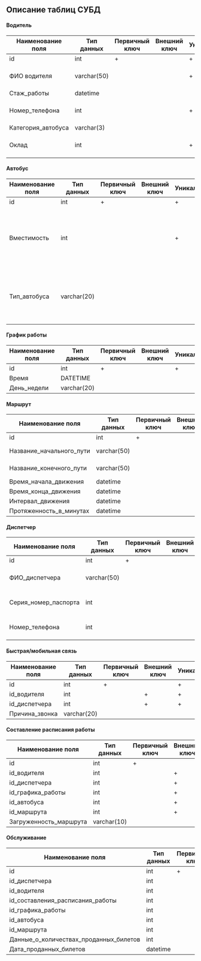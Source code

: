 ## Описание таблиц СУБД

#### Водитель
| Наименование поля  | Тип данных    | Первичный ключ | Внешний ключ  | Уникальность  | Ограничения целостности |
| -------------      | ------------- | -------------  | ------------- | ------------- | -------------           |
| id | int | + |  | + | Уникальный |
| ФИО водителя | varchar(50) |  |  | + | Уникальный, не более 255 символов |
| Стаж_работы | datetime |  |  |  | Формат даты  |
| Номер_телефона | int |  |  | + | Уникальный, не более 10 символов |
| Категория_автобуса | varchar(3) |  |  |  |  |
| Оклад | int |  |  | + | Уникальный, не более 6 символов  |

#### Автобус
| Наименование поля  | Тип данных    | Первичный ключ | Внешний ключ  | Уникальность  | Ограничения целостности |
| -------------      | ------------- | -------------  | ------------- | ------------- | -------------           |
| id | int | + |  | + | Уникальный |
| Вместимость | int |  |  | + | Выбирается из существующих: 60 мест для электробуса, 30 для коммерческих автобусов, 70 для государственных |
| Тип_автобуса | varchar(20) |  |  |  | Значения выбираются из: «электробус», «коммерческие автобусы», «государственные автобусы» |

#### График работы
| Наименование поля  | Тип данных    | Первичный ключ | Внешний ключ  | Уникальность  | Ограничения целостности |
| -------------      | ------------- | -------------  | ------------- | ------------- | -------------           |
| id | int | + |  | + | Уникальный |
| Время | DATETIME |  |  |  |   |
| День_недели | varchar(20) |  |  |  |   |

#### Маршрут
| Наименование поля  | Тип данных    | Первичный ключ | Внешний ключ  | Уникальность  | Ограничения целостности |
| -------------      | ------------- | -------------  | ------------- | ------------- | -------------           |
| id | int | + |  | + | Уникальный |
| Название_начального_пути | varchar(50) |  |  |  | Не более 50 символов |
| Название_конечного_пути | varchar(50) |  |  |  | Не более 50 символов |
| Время_начала_движения | datetime |  |  |  | Формат даты |
| Время_конца_движения | datetime |  |  |  | Формат даты |
| Интервал_движения | datetime |  |  |  | Формат даты |
| Протяженность_в_минутах | datetime |  |  |  | Формат даты |

#### Диспетчер
| Наименование поля  | Тип данных    | Первичный ключ | Внешний ключ  | Уникальность  | Ограничения целостности |
| -------------      | ------------- | -------------  | ------------- | ------------- | -------------           |
| id | int | + |  | + | Уникальный |
| ФИО_диспетчера | varchar(50) |  |  | + | Уникальный, не более 255 символов |
| Серия_номер_паспорта | int |  |  | + | Уникальный, не более 70 символов |
| Номер_телефона | int |  |  | + | Уникальный, не более 10 символов |

#### Быстрая/мобильная связь
| Наименование поля  | Тип данных    | Первичный ключ | Внешний ключ  | Уникальность  | Ограничения целостности |
| -------------      | ------------- | -------------  | ------------- | ------------- | -------------           |
| id | int | + |  | + | Уникальный |
| id_водителя | int |  | + | + | Уникальный |
| id_диспетчера | int |  | + | + | Уникальный |
| Причина_звонка | varchar(20) |  |  |  |  |

#### Составление расписания работы
| Наименование поля  | Тип данных    | Первичный ключ | Внешний ключ  | Уникальность  | Ограничения целостности |
| -------------      | ------------- | -------------  | ------------- | ------------- | -------------           |
| id | int | + |  | + | Уникальный |
| id_водителя | int |  | + | + | Уникальный |
| id_диспетчера | int |  | + | + | Уникальный |
| id_графика_работы | int |  | + | + | Уникальный |
| id_автобуса | int |  | + | + | Уникальный |
| id_маршрута | int |  | + | + | Уникальный |
| Загруженность_маршрута | varchar(10) |  |  |  |  |

#### Обслуживание
| Наименование поля  | Тип данных    | Первичный ключ | Внешний ключ  | Уникальность  | Ограничения целостности |
| -------------      | ------------- | -------------  | ------------- | ------------- | -------------           |
| id | int | + |  | + | Уникальный |
| id_диспетчера | int |  | + | + | Уникальный |
| id_водителя | int |  | + | + | Уникальный |
| id_составления_расписания_работы | int |  | + | + | Уникальный |
| id_графика_работы | int |  | + | + | Уникальный |
| id_автобуса | int |  | + | + | Уникальный |
| id_маршрута | int |  | + | + | Уникальный |
| Данные_о_количествах_проданных_билетов | int |  |  |  |  |
| Дата_проданных_билетов | datetime |  |  |  | Формат даты |